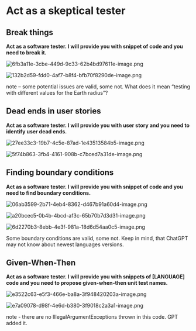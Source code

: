 # Act as a skeptical tester

## ****Break things****

**Act as a software tester. I will provide you with snippet of code and you need to break it.**

![6fb3a11e-3cbe-449d-9c33-62b4bd97611e-image.png](Act%20as%20a%20skeptical%20tester%200654959fa7874996992f32e26dd0672d/6fb3a11e-3cbe-449d-9c33-62b4bd97611e-image.png)

![132b2d59-fdd0-4af7-b8f4-bfb70f8290de-image.png](Act%20as%20a%20skeptical%20tester%200654959fa7874996992f32e26dd0672d/132b2d59-fdd0-4af7-b8f4-bfb70f8290de-image.png)

note – some potential issues are valid, some not. What does it mean “testing with different values for the Earth radius”?

## ****Dead ends in user stories****

**Act as a software tester. I will provide you with user story and you need to identify user dead ends.**

![27ee33c3-19b7-4c5e-87ad-1e43513584b5-image.png](Act%20as%20a%20skeptical%20tester%200654959fa7874996992f32e26dd0672d/27ee33c3-19b7-4c5e-87ad-1e43513584b5-image.png)

![5f74b863-3fb4-4161-908b-c7bced7a31de-image.png](Act%20as%20a%20skeptical%20tester%200654959fa7874996992f32e26dd0672d/5f74b863-3fb4-4161-908b-c7bced7a31de-image.png)

## ****Finding boundary conditions****

**Act as a software tester. I will provide you with snippet of code and you need to find boundary conditions.**

![06ab3599-2b71-4eb4-8362-d467b91a60d4-image.png](Act%20as%20a%20skeptical%20tester%200654959fa7874996992f32e26dd0672d/06ab3599-2b71-4eb4-8362-d467b91a60d4-image.png)

![a20bcec5-0b4b-4bcd-af3c-65b70b7d3d31-image.png](Act%20as%20a%20skeptical%20tester%200654959fa7874996992f32e26dd0672d/a20bcec5-0b4b-4bcd-af3c-65b70b7d3d31-image.png)

![6d2270b3-8ebb-4e3f-981a-18d6d54aa0c5-image.png](Act%20as%20a%20skeptical%20tester%200654959fa7874996992f32e26dd0672d/6d2270b3-8ebb-4e3f-981a-18d6d54aa0c5-image.png)

Some boundary conditions are valid, some not. Keep in mind, that ChatGPT may not know about newest languages versions.

## ****Given-When-Then****

**Act as a software tester. I will provide you with snippets of [LANGUAGE] code and you need to propose given-when-then unit test names.**

![e3522c63-e5f3-466e-ba8a-3f948420203a-image.png](Act%20as%20a%20skeptical%20tester%200654959fa7874996992f32e26dd0672d/e3522c63-e5f3-466e-ba8a-3f948420203a-image.png)

![e7a09078-d98f-4e6d-b380-3f9018c2a3a1-image.png](Act%20as%20a%20skeptical%20tester%200654959fa7874996992f32e26dd0672d/e7a09078-d98f-4e6d-b380-3f9018c2a3a1-image.png)

note - there are no IllegalArgumentExceptions thrown in this code. GPT added it.

##